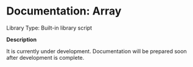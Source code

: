 # Documentation: Array

Library Type: Built-in library script

**Description**

It is currently under development. Documentation will be prepared soon after development is complete.
